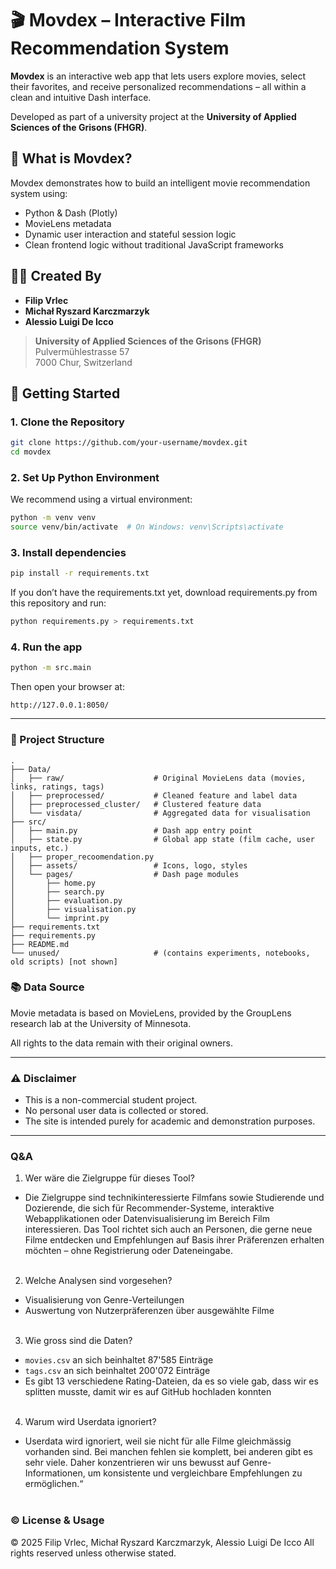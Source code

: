 # 🎬 Movdex – Interactive Film Recommendation System

**Movdex** is an interactive web app that lets users explore movies, select their favorites, and receive personalized recommendations – all within a clean and intuitive Dash interface.

Developed as part of a university project at the **University of Applied Sciences of the Grisons (FHGR)**.

## 📌 What is Movdex?

Movdex demonstrates how to build an intelligent movie recommendation system using:

- Python & Dash (Plotly)
- MovieLens metadata
- Dynamic user interaction and stateful session logic
- Clean frontend logic without traditional JavaScript frameworks

## 👨‍💻 Created By

- **Filip Vrlec**
- **Michał Ryszard Karczmarzyk**
- **Alessio Luigi De Icco**

> **University of Applied Sciences of the Grisons (FHGR)**  
> Pulvermühlestrasse 57  
> 7000 Chur, Switzerland

## 🚀 Getting Started

### 1. Clone the Repository

```bash
git clone https://github.com/your-username/movdex.git
cd movdex
```

### 2. Set Up Python Environment

We recommend using a virtual environment:

```bash
python -m venv venv
source venv/bin/activate  # On Windows: venv\Scripts\activate
```

### 3. Install dependencies

```bash
pip install -r requirements.txt
```

If you don’t have the requirements.txt yet, download requirements.py from this repository and run:

```bash
python requirements.py > requirements.txt
```

### 4. Run the app

```bash
python -m src.main
```

Then open your browser at:

```
http://127.0.0.1:8050/
```

---

### 📂 Project Structure

```
.
├── Data/
│   ├── raw/                    # Original MovieLens data (movies, links, ratings, tags)
│   ├── preprocessed/           # Cleaned feature and label data
│   ├── preprocessed_cluster/   # Clustered feature data
│   └── visdata/                # Aggregated data for visualisation
├── src/
│   ├── main.py                 # Dash app entry point
│   ├── state.py                # Global app state (film cache, user inputs, etc.)
│   ├── proper_recoomendation.py
│   ├── assets/                 # Icons, logo, styles
│   └── pages/                  # Dash page modules
│       ├── home.py
│       ├── search.py
│       ├── evaluation.py
│       ├── visualisation.py
│       └── imprint.py
├── requirements.txt
├── requirements.py
├── README.md
└── unused/                     # (contains experiments, notebooks, old scripts) [not shown]
```

### 📚 Data Source

Movie metadata is based on MovieLens,
provided by the GroupLens research lab at the University of Minnesota.

All rights to the data remain with their original owners.

---

### ⚠️ Disclaimer

- This is a non-commercial student project.
- No personal user data is collected or stored.
- The site is intended purely for academic and demonstration purposes.

---

### Q&A

1. Wer wäre die Zielgruppe für dieses Tool?

- Die Zielgruppe sind technikinteressierte Filmfans sowie Studierende und Dozierende, die sich für Recommender-Systeme, interaktive Webapplikationen oder Datenvisualisierung im Bereich Film interessieren. Das Tool richtet sich auch an Personen, die gerne neue Filme entdecken und Empfehlungen auf Basis ihrer Präferenzen erhalten möchten – ohne Registrierung oder Dateneingabe.
  <br>
  <br>

2. Welche Analysen sind vorgesehen?

- Visualisierung von Genre-Verteilungen
- Auswertung von Nutzerpräferenzen über ausgewählte Filme
  <br>
  <br>

3. Wie gross sind die Daten?

- `movies.csv` an sich beinhaltet 87'585 Einträge
- `tags.csv` an sich beinhaltet 200'072 Einträge
- Es gibt 13 verschiedene Rating-Dateien, da es so viele gab, dass wir es splitten musste, damit wir es auf GitHub hochladen konnten
  <br>
  <br>

4. Warum wird Userdata ignoriert?

- Userdata wird ignoriert, weil sie nicht für alle Filme gleichmässig vorhanden sind. Bei manchen fehlen sie komplett, bei anderen gibt es sehr viele. Daher konzentrieren wir uns bewusst auf Genre-Informationen, um konsistente und vergleichbare Empfehlungen zu ermöglichen.“
  <br>
  <br>

### © License & Usage

© 2025 Filip Vrlec, Michał Ryszard Karczmarzyk, Alessio Luigi De Icco
All rights reserved unless otherwise stated.
